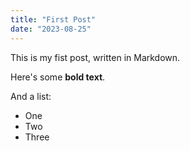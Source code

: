 ```yaml
---
title: "First Post"
date: "2023-08-25"
---
```


This is my fist post, written in Markdown.

Here's some **bold text**.

And a list:

- One
- Two
- Three
